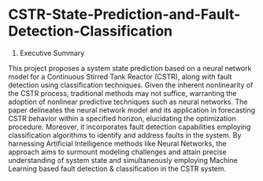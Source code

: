 # CSTR-State-Prediction-and-Fault-Detection-Classification
1. Executive Summary
   
This project proposes a system state prediction based on a neural network model for a Continuous Stirred Tank Reactor (CSTR), along with fault detection using classification techniques. Given the inherent nonlinearity of the CSTR process, traditional methods may not suffice, warranting the adoption of nonlinear predictive techniques such as neural networks. The paper delineates the neural network model and its application in forecasting CSTR behavior within a specified horizon, elucidating the optimization procedure. Moreover, it incorporates fault detection capabilities employing classification algorithms to identify and address faults in the system. By harnessing Artificial Intelligence methods like Neural Networks, the approach aims to surmount modeling challenges and attain precise understanding of system state and simultaneously employing Machine Learning based fault detection & classification in the CSTR system.
